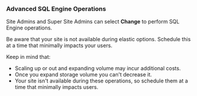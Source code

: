 ### Advanced SQL Engine Operations

Site Admins and Super Site Admins can select **Change** to perform SQL Engine operations.

Be aware that your site is not available during elastic options. Schedule this at a time that minimally impacts your users.

Keep in mind that:

- Scaling up or out and expanding volume may incur additional costs.
- Once you expand storage volume you can't decrease it.
- Your site isn't available during these operations, so schedule them at a time that minimally impacts users.
